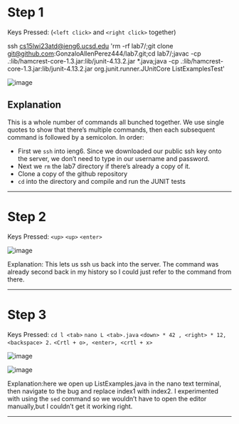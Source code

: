 Step 1
===

Keys Pressed: (`<left click>` and `<right click>` together)

ssh cs15lwi23atd@ieng6.ucsd.edu 'rm -rf lab7/;git clone git@github.com:GonzaloAllenPerez444/lab7.git;cd lab7/;javac -cp .:lib/hamcrest-core-1.3.jar:lib/junit-4.13.2.jar *.java;java -cp .:lib/hamcrest-core-1.3.jar:lib/junit-4.13.2.jar org.junit.runner.JUnitCore ListExamplesTest'

![image](https://user-images.githubusercontent.com/106555298/221093220-42e8c28b-48f9-445a-9904-b4fc66c63d5b.png)

Explanation
---

This is a whole number of commands all bunched together. We use single quotes to show that there’s multiple commands, then each subsequent command is followed by a semicolon. In order:
* First we `ssh` into ieng6. Since we downloaded our public ssh key onto the server, we don’t need to type in our username and password.
* Next we `rm` the lab7 directory if there’s already a copy of it.
* Clone a copy of the github repository
* `cd` into the directory and compile and run the JUNIT tests 

---

Step 2
===

Keys Pressed:  `<up>` `<up>` `<enter>`

![image](https://user-images.githubusercontent.com/106555298/221093733-10bdc17d-259e-464c-a88c-749b771bf565.png)

Explanation:
This lets us ssh us back into the server. The command was already second back in my history so I could just refer to the command from there.

---

Step 3
===

Keys Pressed:
`cd l <tab>`
`nano L <tab>.java`
`<down> * 42 , <right> * 12, <backspace> 2.`
`<Crtl + o>, <enter>, <crtl + x>`

![image](https://user-images.githubusercontent.com/106555298/221094097-cf3d80dc-878a-4a63-b7db-32e25a2bd3a4.png)

![image](https://user-images.githubusercontent.com/106555298/221094131-3ee42877-ea62-48d0-9c0c-4bf533d6e3da.png)

Explanation:here we open up ListExamples.java in the nano text terminal, then navigate to the bug and replace index1 with index2. I experimented with using the `sed` command so we wouldn’t have to open the editor manually,but I couldn’t get it working right.

---
